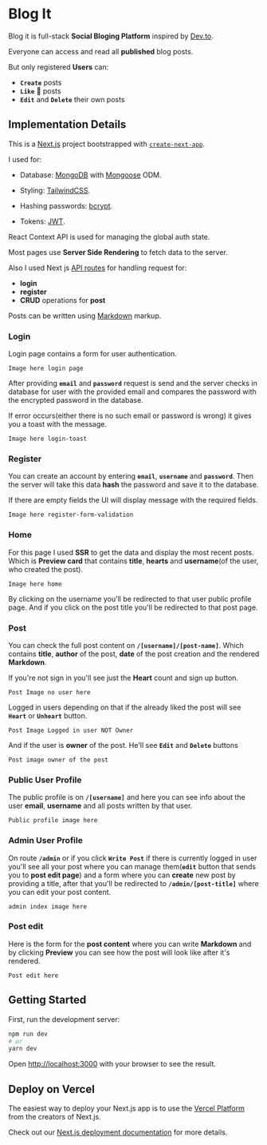 # Blog It

Blog it is full-stack **Social Bloging Platform** inspired by [Dev.to](https://dev.to/).

Everyone can access and read all **published** blog posts.

But only registered **Users** can:

- **`Create`** posts
- **`Like`** 💞 posts
- **`Edit`** and **`Delete`** their own posts

## Implementation Details

This is a [Next.js](https://nextjs.org/) project bootstrapped with [`create-next-app`](https://github.com/vercel/next.js/tree/canary/packages/create-next-app).

I used for:

- Database: [MongoDB](https://www.mongodb.com/) with [Mongoose](https://mongoosejs.com/) ODM.

- Styling: [TailwindCSS](https://tailwindcss.com/).

- Hashing passwords: [bcrypt](https://www.npmjs.com/package/bcrypt).

- Tokens: [JWT](https://www.npmjs.com/package/jsonwebtoken).

React Context API is used for managing the global auth state.

Most pages use **Server Side Rendering** to fetch data to the server.

Also I used Next js [API routes](https://nextjs.org/docs/api-routes/introduction) for handling request for:

- **login**
- **register**
- **CRUD** operations for **post**

Posts can be written using [Markdown](https://www.markdownguide.org/) markup.

### Login

Login page contains a form for user authentication.

```
Image here login page

```

After providing **`email`** and **`password`** request is send and the server checks in database for user with the provided email and compares the password with the encrypted password in the database.

If error occurs(either there is no such email or password is wrong) it gives you a toast with the message.

```
Image here login-toast

```

### Register

You can create an account by entering **`email`**, **`username`** and **`password`**. Then the server will take this data **hash** the password and save it to the database.

If there are empty fields the UI will display message with the required fields.

```
Image here register-form-validation

```

### Home

For this page I used **SSR** to get the data and display the most recent posts.
Which is **Preview card** that contains **title**, **hearts** and **username**(of the user, who created the post).

```
Image here home

```

By clicking on the username you'll be redirected to that user public profile page.
And if you click on the post title you'll be redirected to that post page.

### Post

You can check the full post content on **`/[username]/[post-name]`**. Which contains **title**, **author** of the post, **date** of the post creation and the rendered **Markdown**.

If you're not sign in you'll see just the **Heart** count and sign up button.

```
Post Image no user here

```

Logged in users depending on that if the already liked the post will see **`Heart`** or **`Unheart`** button.

```
Post Image Logged in user NOT Owner

```

And if the user is **owner** of the post. He'll see **`Edit`** and **`Delete`** buttons

```
Post image owner of the post
```

### Public User Profile

The public profile is on **`/[username]`** and here you can see info about the user **email**, **username** and all posts written by that user.

```
Public profile image here
```

### Admin User Profile

On route **`/admin`** or if you click **`Write Post`** if there is currently logged in user you'll see all your post where you can manage them(**`edit`** button that sends you to **post edit page**) and a form where you can **create** new post by providing a title, after that you'll be redirected to **`/admin/[post-title]`** where you can edit your post content.

```
admin index image here
```

### Post edit

Here is the form for the **post content** where you can write **Markdown** and by clicking **Preview** you can see how the post will look like after it's rendered.

```
Post edit here

```

## Getting Started

First, run the development server:

```bash
npm run dev
# or
yarn dev
```

Open [http://localhost:3000](http://localhost:3000) with your browser to see the result.

## Deploy on Vercel

The easiest way to deploy your Next.js app is to use the [Vercel Platform](https://vercel.com/new?utm_medium=default-template&filter=next.js&utm_source=create-next-app&utm_campaign=create-next-app-readme) from the creators of Next.js.

Check out our [Next.js deployment documentation](https://nextjs.org/docs/deployment) for more details.
